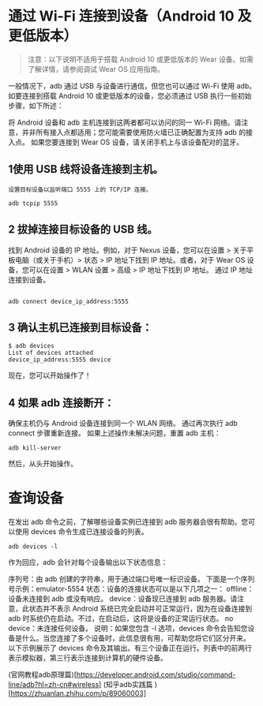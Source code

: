 # 通过 Wi-Fi 连接到设备（Android 10 及更低版本）

> 注意：以下说明不适用于搭载 Android 10 或更低版本的 Wear 设备。如需了解详情，请参阅调试 Wear OS 应用指南。

一般情况下，adb 通过 USB 与设备进行通信，但您也可以通过 Wi-Fi 使用 adb。如要连接到搭载 Android 10 或更低版本的设备，您必须通过 USB 执行一些初始步骤，如下所述：

将 Android 设备和 adb 主机连接到这两者都可以访问的同一 Wi-Fi 网络。请注意，并非所有接入点都适用；您可能需要使用防火墙已正确配置为支持 adb 的接入点。 如果您要连接到 Wear
OS 设备，请关闭手机上与该设备配对的蓝牙。

## 1使用 USB 线将设备连接到主机。

```
设置目标设备以监听端口 5555 上的 TCP/IP 连接。

adb tcpip 5555
```

## 2 拔掉连接目标设备的 USB 线。

找到 Android 设备的 IP 地址。例如，对于 Nexus 设备，您可以在设置 > 关于平板电脑（或关于手机）> 状态 > IP 地址下找到 IP 地址。或者，对于 Wear OS
设备，您可以在设置 > WLAN 设置 > 高级 > IP 地址下找到 IP 地址。 通过 IP 地址连接到设备。

```

adb connect device_ip_address:5555
```

## 3 确认主机已连接到目标设备：

```
$ adb devices
List of devices attached
device_ip_address:5555 device
```

现在，您可以开始操作了！

## 4 如果 adb 连接断开：

确保主机仍与 Android 设备连接到同一个 WLAN 网络。 通过再次执行 adb connect 步骤重新连接。 如果上述操作未解决问题，重置 adb 主机：

```
adb kill-server
```

然后，从头开始操作。

# 查询设备

在发出 adb 命令之前，了解哪些设备实例已连接到 adb 服务器会很有帮助。您可以使用 devices 命令生成已连接设备的列表。

```
adb devices -l
```

作为回应，adb 会针对每个设备输出以下状态信息：

序列号：由 adb 创建的字符串，用于通过端口号唯一标识设备。 下面是一个序列号示例：emulator-5554 状态：设备的连接状态可以是以下几项之一： offline：设备未连接到 adb
或没有响应。 device：设备现已连接到 adb 服务器。请注意，此状态并不表示 Android 系统已完全启动并可正常运行，因为在设备连接到 adb
时系统仍在启动。不过，在启动后，这将是设备的正常运行状态。 no device：未连接任何设备。 说明：如果您包含 -l 选项，devices
命令会告知您设备是什么。当您连接了多个设备时，此信息很有用，可帮助您将它们区分开来。 以下示例展示了 devices
命令及其输出。有三个设备正在运行。列表中的前两行表示模拟器，第三行表示连接到计算机的硬件设备。

(官网教程adb原理篇)[https://developer.android.com/studio/command-line/adb?hl=zh-cn#wireless]
(知乎adb实践篇 )[https://zhuanlan.zhihu.com/p/89060003]
